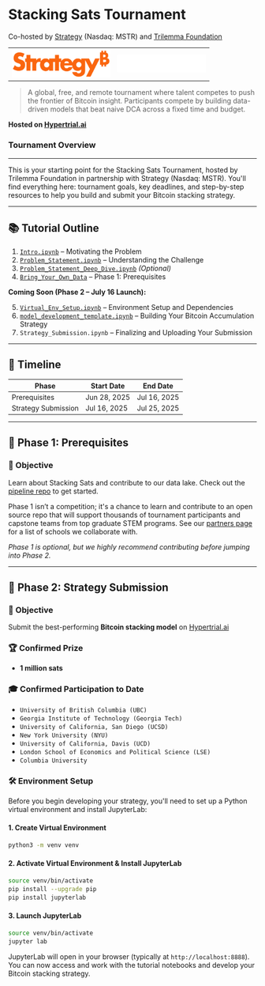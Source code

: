 # Stacking Sats Tournament

Co-hosted by [Strategy](https://www.strategy.com/) (Nasdaq: MSTR) and [Trilemma Foundation](https://www.trilemma.foundation/)

<table border="0" cellspacing="0" cellpadding="0">
  <tr>
    <td align="center">
      <a href="https://www.strategy.com/">
        <img src="./assets/strategy.png" alt="Strategy Tournament" width="200"/>
      </a>
    </td>
    <td align="center">
      <a href="https://www.trilemma.foundation/">
        <img src="./assets/trilemma_foundation_white.png" alt="Trilemma Foundation" width="180"/>
      </a>
    </td>
  </tr>
</table>

> A global, free, and remote tournament where talent competes to push the frontier of Bitcoin insight.
> Participants compete by building data-driven models that beat naive DCA across a fixed time and budget.

**Hosted on [Hypertrial.ai](https://www.hypertrial.ai/bitcoin-arena/challenge/bitcoin)**

### Tournament Overview

---

This is your starting point for the Stacking Sats Tournament, hosted by Trilemma Foundation in partnership with Strategy (Nasdaq: MSTR). You'll find everything here: tournament goals, key deadlines, and step-by-step resources to help you build and submit your Bitcoin stacking strategy.

---

## 📚 Tutorial Outline

1. [`Intro.ipynb`](https://github.com/TrilemmaFoundation/stacking-sats-tournament-mstr-2025/blob/main/tutorials/1.%20Intro.ipynb) – Motivating the Problem
2. [`Problem_Statement.ipynb`](https://github.com/TrilemmaFoundation/stacking-sats-tournament-mstr-2025/blob/main/tutorials/2.%20Problem%20Statement.ipynb) – Understanding the Challenge
3. [`Problem_Statement_Deep_Dive.ipynb`](https://github.com/TrilemmaFoundation/stacking-sats-tournament-mstr-2025/blob/main/tutorials/3.%20Problem%20Statement%20Deep%20Dive.ipynb) _(Optional)_
4. [`Bring_Your_Own_Data`](https://github.com/hypertrial/stacking_sats_pipeline/blob/main/stacking_sats_pipeline/data/CONTRIBUTE.md) – Phase 1: Prerequisites

**Coming Soon (Phase 2 – July 16 Launch):**

5. [`Virtual_Env_Setup.ipynb`](https://github.com/TrilemmaFoundation/stacking-sats-tournament-mstr-2025/blob/main/tutorials/4.%20Virtual%20Env%20Setup.ipynb) – Environment Setup and Dependencies
6. [`model_development_template.ipynb`](https://github.com/TrilemmaFoundation/stacking-sats-tournament-mstr-2025/blob/main/model-development/model_development_template.ipynb) – Building Your Bitcoin Accumulation Strategy
7. `Strategy_Submission.ipynb` – Finalizing and Uploading Your Submission

---

## 📅 Timeline

| Phase               | Start Date   | End Date     |
| ------------------- | ------------ | ------------ |
| Prerequisites       | Jun 28, 2025 | Jul 16, 2025 |
| Strategy Submission | Jul 16, 2025 | Jul 25, 2025 |

---

## 🧩 Phase 1: Prerequisites

### 🎯 Objective

Learn about Stacking Sats and contribute to our data lake. Check out the [pipeline repo](https://github.com/hypertrial/stacking_sats_pipeline) to get started.

Phase 1 isn’t a competition; it's a chance to learn and contribute to an open source repo that will support thousands of tournament participants and capstone teams from top graduate STEM programs. See our [partners page](https://www.hypertrial.ai/partners) for a list of schools we collaborate with.

_Phase 1 is optional, but we highly recommend contributing before jumping into Phase 2._

---

## 🧩 Phase 2: Strategy Submission

### 🎯 Objective

Submit the best-performing **Bitcoin stacking model** on [Hypertrial.ai](https://hypertrial.ai)

### 🏆 Confirmed Prize

- **1 million sats**

### 🎓 Confirmed Participation to Date

- `University of British Columbia (UBC)`
- `Georgia Institute of Technology (Georgia Tech)`
- `University of California, San Diego (UCSD)`
- `New York University (NYU)`
- `University of California, Davis (UCD)`
- `London School of Economics and Political Science (LSE)`
- `Columbia University`

### 🛠️ Environment Setup

Before you begin developing your strategy, you'll need to set up a Python virtual environment and install JupyterLab:

#### 1. Create Virtual Environment

```bash
python3 -m venv venv
```

#### 2. Activate Virtual Environment & Install JupyterLab

```bash
source venv/bin/activate
pip install --upgrade pip
pip install jupyterlab
```

#### 3. Launch JupyterLab

```bash
source venv/bin/activate
jupyter lab
```

JupyterLab will open in your browser (typically at `http://localhost:8888`). You can now access and work with the tutorial notebooks and develop your Bitcoin stacking strategy.

